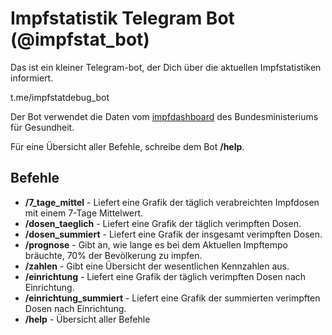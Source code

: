 # Impfstatistik Telegram Bot (@impfstat_bot)
Das ist ein kleiner Telegram-bot, der Dich über die aktuellen Impfstatistiken informiert.

t.me/impfstatdebug_bot

Der Bot verwendet die Daten vom [impfdashboard](https://impfdashboard.de/) des Bundesministeriums für Gesundheit.

Für eine Übersicht aller Befehle, schreibe dem Bot __/help__.

## Befehle
* __/7_tage_mittel__ - Liefert eine Grafik der täglich verabreichten Impfdosen mit einem 7-Tage Mittelwert.
* __/dosen_taeglich__ - Liefert eine Grafik der täglich verimpften Dosen.
* __/dosen_summiert__ - Liefert eine Grafik der insgesamt verimpften Dosen.
* __/prognose__ - Gibt an, wie lange es bei dem Aktuellen Impftempo bräuchte, 70% der Bevölkerung zu impfen.
* __/zahlen__ - Gibt eine Übersicht der wesentlichen Kennzahlen aus.
* __/einrichtung__ - Liefert eine Grafik der täglich verimpften Dosen nach Einrichtung.
* __/einrichtung_summiert__ - Liefert eine Grafik der summierten verimpften Dosen nach Einrichtung.
* __/help__ - Übersicht aller Befehle
